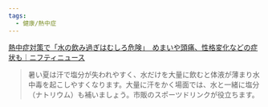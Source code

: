 ```yaml
---
tags:
  - 健康/熱中症
---
```

[熱中症対策で「水の飲み過ぎはむしろ危険」　めまいや頭痛、性格変化などの症状も｜ニフティニュース](https://news.nifty.com/article/item/neta/12357-4345669/)

>暑い夏は汗で塩分が失われやすく、水だけを大量に飲むと体液が薄まり水中毒を起こしやすくなります。大量に汗をかく場面では、水と一緒に塩分（ナトリウム）も補いましょう。市販のスポーツドリンクが役立ちます。

